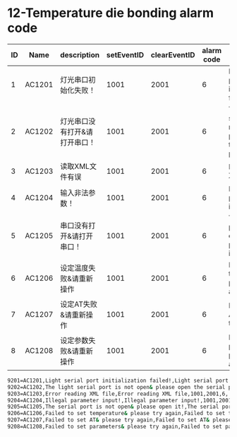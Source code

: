 # 12-Temperature die bonding alarm code

| ID   | Name   | description                        | setEventID | clearEventID | alarm code | Text                                    |
| ---- | ------ | ---------------------------------- | ---------- | ------------ | ---------- | --------------------------------------- |
| 1    | AC1201 | 灯光串口初始化失败！              | 1001       | 2001         | 6          | Light serial port initialization failed! |
| 2    | AC1202 | 灯光串口没有打开&请打开串口！   | 1001       | 2001         | 6          | The light serial port is not open& please open the serial port! |
| 3    | AC1203 | 读取XML文件有误                   | 1001       | 2001         | 6          | Error reading XML file                  |
| 4    | AC1204 | 输入非法参数！                    | 1001       | 2001         | 6          | Illegal parameter input!                |
| 5    | AC1205 | 串口没有打开&请打开串口！       | 1001       | 2001         | 6          | The serial port is not open& please open it! |
| 6    | AC1206 | 设定温度失败&请重新操作         | 1001       | 2001         | 6          | Failed to set temperature& please try again |
| 7    | AC1207 | 设定AT失败&请重新操作           | 1001       | 2001         | 6          | Failed to set AT& please try again      |
| 8    | AC1208 | 设定参数失败&请重新操作         | 1001       | 2001         | 6          | Failed to set parameters& please try again |



```sh
9201=AC1201,Light serial port initialization failed!,Light serial port initialization failed!,1001,2001,6,
9202=AC1202,The light serial port is not open& please open the serial port!,The light serial port is not open& please open the serial port!,1001,2001,6,
9203=AC1203,Error reading XML file,Error reading XML file,1001,2001,6,
9204=AC1204,Illegal parameter input!,Illegal parameter input!,1001,2001,6,
9205=AC1205,The serial port is not open& please open it!,The serial port is not open& please open it!,1001,2001,6,
9206=AC1206,Failed to set temperature& please try again,Failed to set temperature& please try again,1001,2001,6,
9207=AC1207,Failed to set AT& please try again,Failed to set AT& please try again,1001,2001,6,
9208=AC1208,Failed to set parameters& please try again,Failed to set parameters& please try again,1001,2001,6,
```